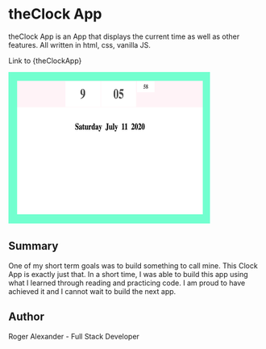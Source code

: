 # theClock App

theClock App is an App that displays the current time as well as other features. All written in html, css, vanilla JS.

Link to {theClockApp}

<img src="images/img2.png" width="400" height="300">


<h2>Summary</h2>
One of my short term goals was to build something to call mine. This Clock App is exactly just that. In a short time, I was able to build this app using what I learned through reading and practicing code. I am proud to have achieved it and I cannot wait to build the next app.

<h2>Author</h2>

Roger Alexander - Full Stack Developer
